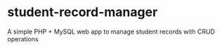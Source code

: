 # student-record-manager
A simple PHP + MySQL web app to manage student records with CRUD operations
